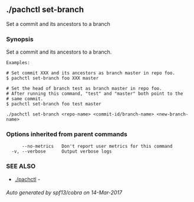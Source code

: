 ## ./pachctl set-branch

Set a commit and its ancestors to a branch

### Synopsis


Set a commit and its ancestors to a branch.

	Examples:

	# Set commit XXX and its ancestors as branch master in repo foo.
	$ pachctl set-branch foo XXX master

	# Set the head of branch test as branch master in repo foo.
	# After running this command, "test" and "master" both point to the
	# same commit.
	$ pachctl set-branch foo test master
	

```
./pachctl set-branch <repo-name> <commit-id/branch-name> <new-branch-name>
```

### Options inherited from parent commands

```
      --no-metrics   Don't report user metrics for this command
  -v, --verbose      Output verbose logs
```

### SEE ALSO
* [./pachctl](./pachctl.md)	 - 

###### Auto generated by spf13/cobra on 14-Mar-2017
